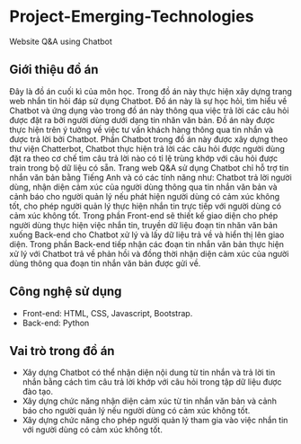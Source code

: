 # Project-Emerging-Technologies
Website Q&amp;A using Chatbot
## Giới thiệu đồ án
Đây là đồ án cuối kì của môn học. Trong đồ án này thực hiện xây dựng trang web nhắn tin hỏi đáp sử dụng Chatbot. Đồ án này là sự học hỏi, tìm hiểu về Chatbot và ứng dụng vào trong đồ án này thông qua việc trả lời các câu hỏi được đặt ra bởi người dùng dưới dạng tin nhăn văn bản. Đồ án này được thực hiện trên ý tưởng về việc tư vấn khách hàng thông qua tin nhắn và được trả lời bởi Chatbot. Phần Chatbot trong đồ án này được xây dựng theo thư viện Chatterbot, Chatbot thực hiện trả lời các câu hỏi được người dùng đặt ra theo cơ chế tìm câu trả lời nào có tỉ lệ trùng khớp với câu hỏi được train trong bộ dữ liệu có sẵn. Trang web Q&amp;A sử dụng Chatbot chỉ hỗ trợ tin nhắn văn bản bằng Tiếng Anh và có các tính năng như: Chatbot trả lời người dùng, nhận diện cảm xúc của người dùng thông qua tin nhắn văn bản và cảnh báo cho người quản lý nếu phát hiện người dùng có cảm xúc không tốt, cho phép người quản lý thực hiện nhắn tin trực tiếp với người dùng có cảm xúc không tốt. Trong phần Front-end sẽ thiết kế giao diện cho phép người dùng thực hiện việc nhắn tin, truyền dữ liệu đoạn tin nhăn văn bản xuống Back-end cho Chatbot xử lý và lấy dữ liệu trả về và hiển thị lên giao diện. Trong phần Back-end tiếp nhận các đoạn tin nhắn văn bản thực hiện xử lý với Chatbot trả về phản hồi và đồng thời nhận diện cảm xúc của người dùng thông qua đoạn tin nhắn văn bản được gửi về.
## Công nghệ sử dụng
- Front-end: HTML, CSS, Javascript, Bootstrap.
- Back-end: Python
## Vai trò trong đồ án
- Xây dựng Chatbot có thể nhận diện nội dung từ tin nhắn và trả lời tin nhắn bằng cách tìm câu trả lời khớp với câu hỏi trong tập dữ liệu được đào tạo.
- Xây dựng chức năng nhận diện cảm xúc từ tin nhắn văn bản và cảnh báo cho người quản lý nếu người dùng có cảm xúc không tốt.
- Xây dựng chức năng cho phép người quản lý tham gia vào việc nhắn tin với người dùng có cảm xúc không tốt.
